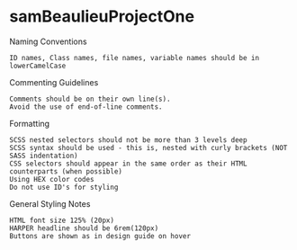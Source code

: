 # samBeaulieuProjectOne

Naming Conventions

    ID names, Class names, file names, variable names should be in lowerCamelCase

Commenting Guidelines

    Comments should be on their own line(s).
    Avoid the use of end-of-line comments.

Formatting

    SCSS nested selectors should not be more than 3 levels deep
    SCSS syntax should be used - this is, nested with curly brackets (NOT SASS indentation)
    CSS selectors should appear in the same order as their HTML counterparts (when possible)
    Using HEX color codes
    Do not use ID's for styling

General Styling Notes

    HTML font size 125% (20px)
    HARPER headline should be 6rem(120px)
    Buttons are shown as in design guide on hover

